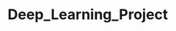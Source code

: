 # Deep_Learning_Project

<!-- For running this program, run the recogfinal.py  -->

<!-- And the laptop or computer's webcam will start operating with a small window popup. -->

<!-- After taking background, start showing the gestures by placing the hand inside red square box and making signs. -->

<!-- Face recognition will be done automatically after running the recogfinal.py file -->
